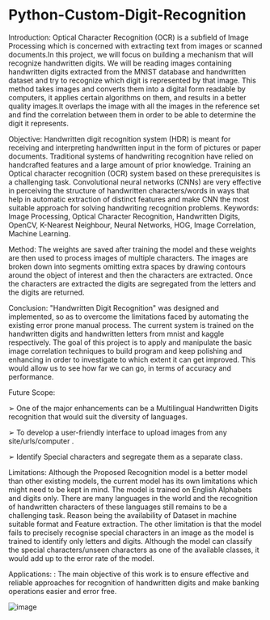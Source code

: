 # Python-Custom-Digit-Recognition

Introduction: Optical Character Recognition (OCR) is a subfield of Image
Processing which is concerned with extracting text from images or scanned
documents.In this project, we will focus on building a mechanism that will
recognize handwritten digits. We will be reading images containing
handwritten digits extracted from the MNIST database and handwritten
dataset and try to recognize which digit is represented by that image.
This method takes images and converts them into a digital form readable by
computers, it applies certain algorithms on them, and results in a better quality
images.It overlaps the image with all the images in the reference set and find
the correlation between them in order to be able to determine the digit it
represents.

Objective: Handwritten digit recognition system (HDR) is meant for
receiving and interpreting handwritten input in the form of pictures or paper
documents. Traditional systems of handwriting recognition have relied on
handcrafted features and a large amount of prior knowledge. Training an
Optical character recognition (OCR) system based on these prerequisites is a
challenging task. Convolutional neural networks (CNNs) are very effective in
perceiving the structure of handwritten characters/words in ways that help in
automatic extraction of distinct features and make CNN the most suitable
approach for solving handwriting recognition problems.
Keywords: Image Processing, Optical Character Recognition, Handwritten
Digits, OpenCV, K-Nearest Neighbour, Neural Networks, HOG, Image
Correlation, Machine Learning.

Method: The weights are saved after training the model and these weights are
then used to process images of multiple characters. The images are broken
down into segments omitting extra spaces by drawing contours around the
object of interest and then the characters are extracted. Once the characters are
extracted the digits are segregated from the letters and the digits are returned.

Conclusion: "Handwritten Digit Recognition" was designed and
implemented, so as to overcome the limitations faced by automating the
existing error prone manual process. The current system is trained on the
handwritten digits and handwritten letters from mnist and kaggle respectively.
The goal of this project is to apply and manipulate the basic image correlation
techniques to build program and keep polishing and enhancing in order to
investigate to which extent it can get improved. This would allow us to see
how far we can go, in terms of accuracy and performance.

Future Scope:

➢ One of the major enhancements can be a Multilingual Handwritten Digits
recognition that would suit the diversity of languages.

➢ To develop a user-friendly interface to upload images from any
site/urls/computer .

➢ Identify Special characters and segregate them as a separate class.

Limitations: Although the Proposed Recognition model is a better model
than other existing models, the current model has its own limitations which
might need to be kept in mind. The model is trained on English Alphabets and
digits only. There are many languages in the world and the recognition of
handwritten characters of these languages still remains to be a challenging
task. Reason being the availability of Dataset in machine suitable format and
Feature extraction.
The other limitation is that the model fails to precisely recognise special
characters in an image as the model is trained to identify only letters and
digits. Although the model can classify the special characters/unseen
characters as one of the available classes, it would add up to the error rate of
the model.

Applications: : The main objective of this work is to ensure effective and
reliable approaches for recognition of handwritten digits and make banking
operations easier and error free.

![image](https://user-images.githubusercontent.com/74086712/171017577-4825ae45-1af4-4bac-b44d-f6849e6a344e.png)
